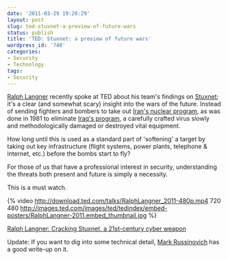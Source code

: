 ```yaml
---
date: '2011-03-29 19:28:29'
layout: post
slug: ted-stuxnet-a-preview-of-future-wars
status: publish
title: 'TED: Stuxnet: a preview of future wars'
wordpress_id: '748'
categories:
- Security
- Technology
tags:
- Security
---
```


[Ralph Langner](http://www.langner.com/en/) recently spoke at TED about his team's findings on [Stuxnet](http://en.wikipedia.org/wiki/Stuxnet); it's a clear (and somewhat scary) insight into the wars of the future. Instead of sending fighters and bombers to take out [Iran's nuclear program](http://articles.cnn.com/2010-09-29/world/iran.cyberattack_1_nuclear-program-bushehr-nuclear-plant-malware?_s=PM:WORLD), as was done in 1981 to eliminate [Iraq's program](http://en.wikipedia.org/wiki/Operation_Opera), a carefully crafted virus slowly and methodologically damaged or destroyed vital equipment.

How long until this is used as a standard part of 'softening' a target by taking out key infrastructure (flight systems, power plants, telephone & internet, etc.) before the bombs start to fly?

For those of us that have a professional interest in security, understanding the threats both present and future is simply a necessity.

This is a must watch.

{% video http://download.ted.com/talks/RalphLangner_2011-480p.mp4 720 480 http://images.ted.com/images/ted/tedindex/embed-posters/RalphLangner-2011.embed_thumbnail.jpg %}

[Ralph Langner: Cracking Stuxnet, a 21st-century cyber weapon](http://www.ted.com/talks/ralph_langner_cracking_stuxnet_a_21st_century_cyberweapon.html)

Update: If you want to dig into some technical detail, [Mark Russinovich](http://blogs.technet.com/b/markrussinovich/archive/2011/03/30/3416253.aspx) has a good write-up on it.
